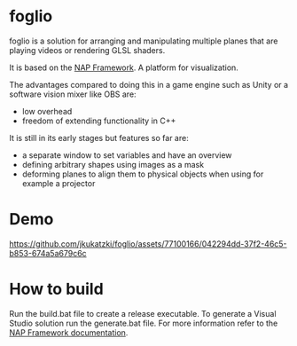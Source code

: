 # foglio
foglio is a solution for arranging and manipulating multiple planes that are playing videos or rendering GLSL shaders.

It is based on the [NAP Framework](https://github.com/napframework/nap). A platform for visualization.

The advantages compared to doing this in a game engine such as Unity or a software vision mixer like OBS are:
  - low overhead
  - freedom of extending functionality in C++

It is still in its early stages but features so far are:
  - a separate window to set variables and have an overview
  - defining arbitrary shapes using images as a mask
  - deforming planes to align them to physical objects when using for example a projector

# Demo
https://github.com/jkukatzki/foglio/assets/77100166/042294dd-37f2-46c5-b853-674a5a679c6c

# How to build
Run the build.bat file to create a release executable.
To generate a Visual Studio solution run the generate.bat file.
For more information refer to the [NAP Framework documentation](https://docs.nap.tech/).

